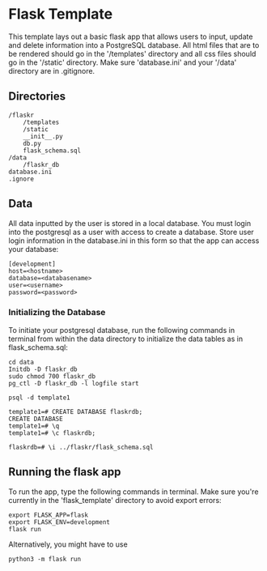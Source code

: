 # Flask Template 
This template lays out a basic flask app that allows users to input, update and delete information into a PostgreSQL database. All html files that are to be rendered should go in the '/templates' directory and all css files should go in the '/static' directory. Make sure 'database.ini' and your '/data' directory are in .gitignore. 

## Directories
	/flaskr
		/templates 
		/static 
		__init__.py 
		db.py 
		flask_schema.sql
	/data
		/flaskr_db 
	database.ini
	.ignore 

## Data
All data inputted by the user is stored in a local database. You must login into the postgresql as a user with access to create a database. Store user login information in the database.ini in this form so that the app can access your database: 
	
	[development]
	host=<hostname>
	database=<databasename>
	user=<username>
	password=<password>

### Initializing the Database
To initiate your postgresql database, run the following commands in terminal from within the data directory to initialize the data tables as in flask_schema.sql: 

	cd data
	Initdb -D flaskr_db 
	sudo chmod 700 flaskr_db
	pg_ctl -D flaskr_db -l logfile start

	psql -d template1

	template1=# CREATE DATABASE flaskrdb;
	CREATE DATABASE
	template1=# \q
	template1=# \c flaskrdb;
	
	flaskrdb=# \i ../flaskr/flask_schema.sql

## Running the flask app 
To run the app, type the following commands in terminal. Make sure you're currently in the 'flask_template' directory to avoid export errors: 

	export FLASK_APP=flask
	export FLASK_ENV=development 
	flask run 

Alternatively, you might have to use 

	python3 -m flask run


